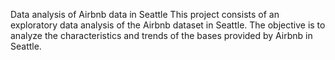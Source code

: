 Data analysis of Airbnb data in Seattle
This project consists of an exploratory data analysis of the Airbnb dataset in Seattle. The objective is to analyze the characteristics and trends of the bases provided by Airbnb in Seattle.
